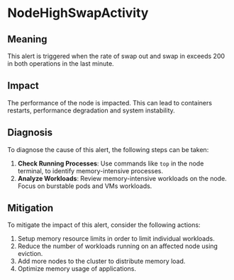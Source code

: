 # NodeHighSwapActivity

## Meaning

This alert is triggered when the rate of swap out and swap in exceeds 200 in both operations in the last minute. 

## Impact

The performance of the node is impacted. This can lead to containers restarts, performance degradation and system instability.

## Diagnosis

To diagnose the cause of this alert, the following steps can be taken:

1. **Check Running Processes**: Use commands like `top` in the node terminal, to identify memory-intensive processes.
2. **Analyze Workloads**: Review memory-intensive workloads on the node. Focus on burstable pods and VMs workloads.

## Mitigation

To mitigate the impact of this alert, consider the following actions:

1. Setup memory resource limits in order to limit individual workloads.
2. Reduce the number of workloads running on an affected node using eviction.
3. Add more nodes to the cluster to distribute memory load.
4. Optimize memory usage of applications.
